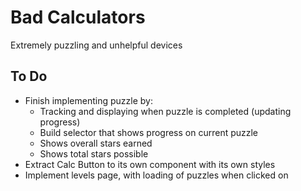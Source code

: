 # Bad Calculators

Extremely puzzling and unhelpful devices

## To Do

- Finish implementing puzzle by:
  - Tracking and displaying when puzzle is completed (updating progress)
  - Build selector that shows progress on current puzzle
  - Shows overall stars earned
  - Shows total stars possible
- Extract Calc Button to its own component with its own styles
- Implement levels page, with loading of puzzles when clicked on